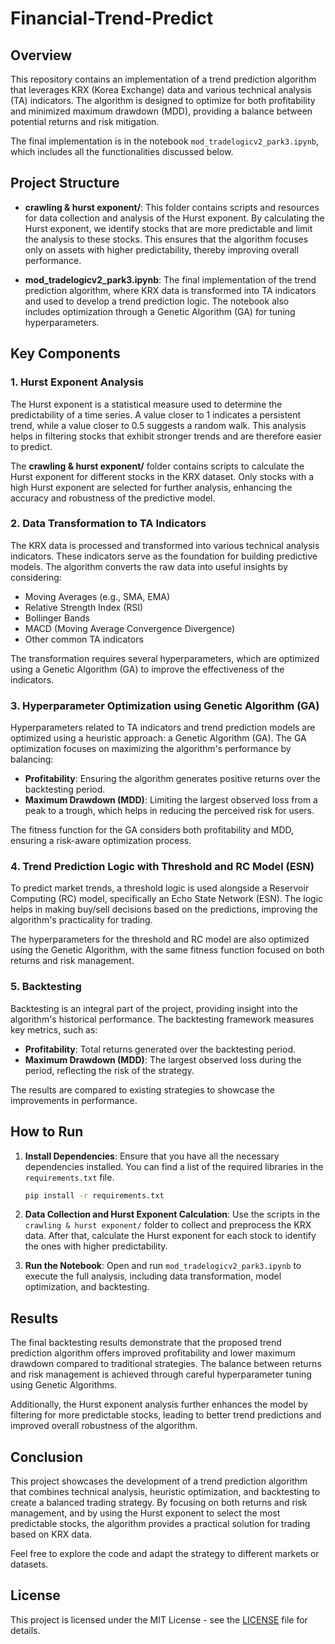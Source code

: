 # Financial-Trend-Predict

## Overview

This repository contains an implementation of a trend prediction algorithm that leverages KRX (Korea Exchange) data and various technical analysis (TA) indicators. The algorithm is designed to optimize for both profitability and minimized maximum drawdown (MDD), providing a balance between potential returns and risk mitigation.

The final implementation is in the notebook `mod_tradelogicv2_park3.ipynb`, which includes all the functionalities discussed below.

## Project Structure

- **crawling & hurst exponent/**: This folder contains scripts and resources for data collection and analysis of the Hurst exponent. By calculating the Hurst exponent, we identify stocks that are more predictable and limit the analysis to these stocks. This ensures that the algorithm focuses only on assets with higher predictability, thereby improving overall performance.

- **mod_tradelogicv2_park3.ipynb**: The final implementation of the trend prediction algorithm, where KRX data is transformed into TA indicators and used to develop a trend prediction logic. The notebook also includes optimization through a Genetic Algorithm (GA) for tuning hyperparameters.

## Key Components

### 1. Hurst Exponent Analysis
The Hurst exponent is a statistical measure used to determine the predictability of a time series. A value closer to 1 indicates a persistent trend, while a value closer to 0.5 suggests a random walk. This analysis helps in filtering stocks that exhibit stronger trends and are therefore easier to predict.

The **crawling & hurst exponent/** folder contains scripts to calculate the Hurst exponent for different stocks in the KRX dataset. Only stocks with a high Hurst exponent are selected for further analysis, enhancing the accuracy and robustness of the predictive model.

### 2. Data Transformation to TA Indicators
The KRX data is processed and transformed into various technical analysis indicators. These indicators serve as the foundation for building predictive models. The algorithm converts the raw data into useful insights by considering:

- Moving Averages (e.g., SMA, EMA)
- Relative Strength Index (RSI)
- Bollinger Bands
- MACD (Moving Average Convergence Divergence)
- Other common TA indicators

The transformation requires several hyperparameters, which are optimized using a Genetic Algorithm (GA) to improve the effectiveness of the indicators.

### 3. Hyperparameter Optimization using Genetic Algorithm (GA)
Hyperparameters related to TA indicators and trend prediction models are optimized using a heuristic approach: a Genetic Algorithm (GA). The GA optimization focuses on maximizing the algorithm's performance by balancing:

- **Profitability**: Ensuring the algorithm generates positive returns over the backtesting period.
- **Maximum Drawdown (MDD)**: Limiting the largest observed loss from a peak to a trough, which helps in reducing the perceived risk for users.

The fitness function for the GA considers both profitability and MDD, ensuring a risk-aware optimization process.

### 4. Trend Prediction Logic with Threshold and RC Model (ESN)
To predict market trends, a threshold logic is used alongside a Reservoir Computing (RC) model, specifically an Echo State Network (ESN). The logic helps in making buy/sell decisions based on the predictions, improving the algorithm's practicality for trading.

The hyperparameters for the threshold and RC model are also optimized using the Genetic Algorithm, with the same fitness function focused on both returns and risk management.

### 5. Backtesting
Backtesting is an integral part of the project, providing insight into the algorithm's historical performance. The backtesting framework measures key metrics, such as:

- **Profitability**: Total returns generated over the backtesting period.
- **Maximum Drawdown (MDD)**: The largest observed loss during the period, reflecting the risk of the strategy.

The results are compared to existing strategies to showcase the improvements in performance.

## How to Run

1. **Install Dependencies**: Ensure that you have all the necessary dependencies installed. You can find a list of the required libraries in the `requirements.txt` file.

    ```bash
    pip install -r requirements.txt
    ```

2. **Data Collection and Hurst Exponent Calculation**: Use the scripts in the `crawling & hurst exponent/` folder to collect and preprocess the KRX data. After that, calculate the Hurst exponent for each stock to identify the ones with higher predictability.

3. **Run the Notebook**: Open and run `mod_tradelogicv2_park3.ipynb` to execute the full analysis, including data transformation, model optimization, and backtesting.

## Results

The final backtesting results demonstrate that the proposed trend prediction algorithm offers improved profitability and lower maximum drawdown compared to traditional strategies. The balance between returns and risk management is achieved through careful hyperparameter tuning using Genetic Algorithms.

Additionally, the Hurst exponent analysis further enhances the model by filtering for more predictable stocks, leading to better trend predictions and improved overall robustness of the algorithm.

## Conclusion

This project showcases the development of a trend prediction algorithm that combines technical analysis, heuristic optimization, and backtesting to create a balanced trading strategy. By focusing on both returns and risk management, and by using the Hurst exponent to select the most predictable stocks, the algorithm provides a practical solution for trading based on KRX data.

Feel free to explore the code and adapt the strategy to different markets or datasets.

## License

This project is licensed under the MIT License - see the [LICENSE](LICENSE) file for details.
